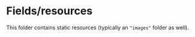 # Fields/resources

This folder contains static resources (typically an `"images"` folder as well).
